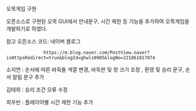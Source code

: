 오목게임 구현

오픈소스로 구현된 오목 GUI에서 안내문구, 시간 제한 등 기능을 추가하여 오목게임을 개발하기로 하였다.

참고 오픈소스 코드: 네이버 블로그

                  https://m.blog.naver.com/PostView.naver?isHttpsRedirect=true&blogId=ghwls0905&logNo=221861817074

소지연 : 순서에 따른 바둑돌 색깔 변경, 바둑판 및 창 크기 조정 , 환영 및 승리 문구, 순서 알림 문구 추가
        
김태희 : 승리 조건 오류 수정

최우빈 : 플레이어별 시간 제한 기능 추가
